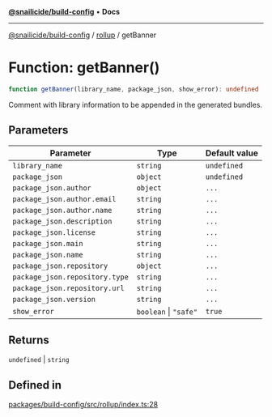 [**@snailicide/build-config**](../../README.md) • **Docs**

---

[@snailicide/build-config](../../README.md) / [rollup](../README.md) / getBanner

# Function: getBanner()

```ts
function getBanner(library_name, package_json, show_error): undefined | string
```

Comment with library information to be appended in the generated bundles.

## Parameters

| Parameter                      | Type                  | Default value |
| ------------------------------ | --------------------- | ------------- |
| `library_name`                 | `string`              | `undefined`   |
| `package_json`                 | `object`              | `undefined`   |
| `package_json.author`          | `object`              | `...`         |
| `package_json.author.email`    | `string`              | `...`         |
| `package_json.author.name`     | `string`              | `...`         |
| `package_json.description`     | `string`              | `...`         |
| `package_json.license`         | `string`              | `...`         |
| `package_json.main`            | `string`              | `...`         |
| `package_json.name`            | `string`              | `...`         |
| `package_json.repository`      | `object`              | `...`         |
| `package_json.repository.type` | `string`              | `...`         |
| `package_json.repository.url`  | `string`              | `...`         |
| `package_json.version`         | `string`              | `...`         |
| `show_error`                   | `boolean` \| `"safe"` | `true`        |

## Returns

`undefined` \| `string`

## Defined in

[packages/build-config/src/rollup/index.ts:28](https://github.com/gbtunney/snailicide-monorepo/blob/master/packages/build-config/src/rollup/index.ts#L28)
